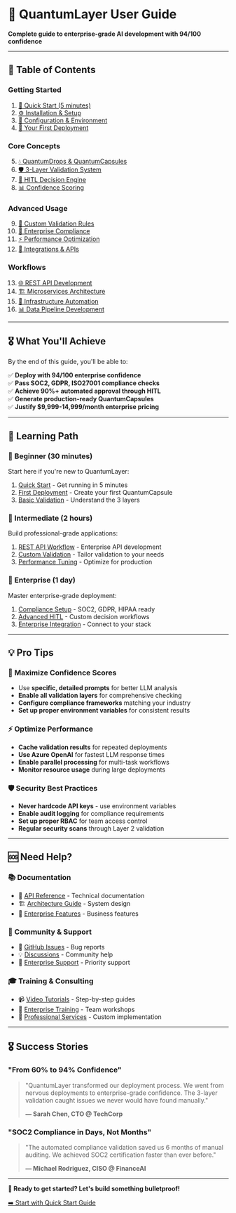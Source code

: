 # 📖 QuantumLayer User Guide

**Complete guide to enterprise-grade AI development with 94/100 confidence**

---

## 🎯 **Table of Contents**

### **Getting Started**
1. [🚀 Quick Start (5 minutes)](/user-guide/quick-start/)
2. [⚙️ Installation & Setup](/user-guide/installation/)
3. [🔑 Configuration & Environment](/user-guide/configuration/)
4. [🎪 Your First Deployment](/user-guide/first-deployment/)

### **Core Concepts**
5. [💧 QuantumDrops & QuantumCapsules](/user-guide/quantum-concepts/)
6. [🛡️ 3-Layer Validation System](/user-guide/validation-layers/)
7. [🤖 HITL Decision Engine](/user-guide/hitl-engine/)
8. [📊 Confidence Scoring](/user-guide/confidence-scoring/)

### **Advanced Usage**
9. [🔧 Custom Validation Rules](/user-guide/custom-validation/)
10. [🏢 Enterprise Compliance](/user-guide/compliance/)
11. [⚡ Performance Optimization](/user-guide/performance/)
12. [🔗 Integrations & APIs](/user-guide/integrations/)

### **Workflows**
13. [🌐 REST API Development](/user-guide/workflows/rest-api/)
14. [🏗️ Microservices Architecture](/user-guide/workflows/microservices/)
15. [🚀 Infrastructure Automation](/user-guide/workflows/infrastructure/)
16. [📊 Data Pipeline Development](/user-guide/workflows/data-pipelines/)

---

## 🎖️ **What You'll Achieve**

By the end of this guide, you'll be able to:

✅ **Deploy with 94/100 enterprise confidence**  
✅ **Pass SOC2, GDPR, ISO27001 compliance checks**  
✅ **Achieve 90%+ automated approval through HITL**  
✅ **Generate production-ready QuantumCapsules**  
✅ **Justify $9,999-14,999/month enterprise pricing**  

---

## 🚀 **Learning Path**

### **👶 Beginner (30 minutes)**
Start here if you're new to QuantumLayer:
1. [Quick Start](/user-guide/quick-start/) - Get running in 5 minutes
2. [First Deployment](/user-guide/first-deployment/) - Create your first QuantumCapsule
3. [Basic Validation](/user-guide/validation-layers/) - Understand the 3 layers

### **🔧 Intermediate (2 hours)**
Build professional-grade applications:
1. [REST API Workflow](/user-guide/workflows/rest-api/) - Enterprise API development
2. [Custom Validation](/user-guide/custom-validation/) - Tailor validation to your needs
3. [Performance Tuning](/user-guide/performance/) - Optimize for production

### **🏢 Enterprise (1 day)**
Master enterprise-grade deployment:
1. [Compliance Setup](/user-guide/compliance/) - SOC2, GDPR, HIPAA ready
2. [Advanced HITL](/user-guide/hitl-engine/) - Custom decision workflows
3. [Enterprise Integration](/user-guide/integrations/) - Connect to your stack

---

## 💡 **Pro Tips**

### **🎯 Maximize Confidence Scores**
- Use **specific, detailed prompts** for better LLM analysis
- **Enable all validation layers** for comprehensive checking
- **Configure compliance frameworks** matching your industry
- **Set up proper environment variables** for consistent results

### **⚡ Optimize Performance**
- **Cache validation results** for repeated deployments
- **Use Azure OpenAI** for fastest LLM response times
- **Enable parallel processing** for multi-task workflows
- **Monitor resource usage** during large deployments

### **🛡️ Security Best Practices**
- **Never hardcode API keys** - use environment variables
- **Enable audit logging** for compliance requirements
- **Set up proper RBAC** for team access control
- **Regular security scans** through Layer 2 validation

---

## 🆘 **Need Help?**

### **📚 Documentation**
- 🔧 [API Reference](/api/) - Technical documentation
- 🏗️ [Architecture Guide](/architecture/) - System design
- 🏢 [Enterprise Features](/enterprise/) - Business features

### **💬 Community & Support**
- 🐛 [GitHub Issues](https://github.com/qlp-hq/QLP/issues) - Bug reports
- 💡 [Discussions](https://github.com/qlp-hq/QLP/discussions) - Community help
- 📧 [Enterprise Support](mailto:support@qlp-hq.com) - Priority support

### **🎓 Training & Consulting**
- 📹 [Video Tutorials](/examples/videos/) - Step-by-step guides
- 🏫 [Enterprise Training](/enterprise/training/) - Team workshops
- 💼 [Professional Services](/enterprise/consulting/) - Custom implementation

---

## 🎖️ **Success Stories**

### **"From 60% to 94% Confidence"**
> "QuantumLayer transformed our deployment process. We went from nervous deployments to enterprise-grade confidence. The 3-layer validation caught issues we never would have found manually."
> 
> **— Sarah Chen, CTO @ TechCorp**

### **"SOC2 Compliance in Days, Not Months"**
> "The automated compliance validation saved us 6 months of manual auditing. We achieved SOC2 certification faster than ever before."
> 
> **— Michael Rodriguez, CISO @ FinanceAI**

---

**🚀 Ready to get started? Let's build something bulletproof!**

[➡️ Start with Quick Start Guide](/user-guide/quick-start/)